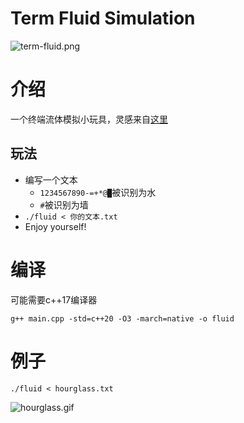 # Term Fluid Simulation
![term-fluid.png](https://krseoul.imgtbl.com/i/2024/06/26/667bd7a3f18c0.png)

# 介绍
一个终端流体模拟小玩具，灵感来自[这里](http://www.ioccc.org/2012/endoh1/hint.html)

## 玩法
- 编写一个文本
  - `1234567890-=+*@█`被识别为水
  - `#`被识别为墙
- `./fluid < 你的文本.txt`
- Enjoy yourself!

# 编译
可能需要c++17编译器
```
g++ main.cpp -std=c++20 -O3 -march=native -o fluid
```

# 例子
```
./fluid < hourglass.txt
```
![hourglass.gif](https://vip.helloimg.com/i/2024/06/26/667be13b84b8e.gif)
